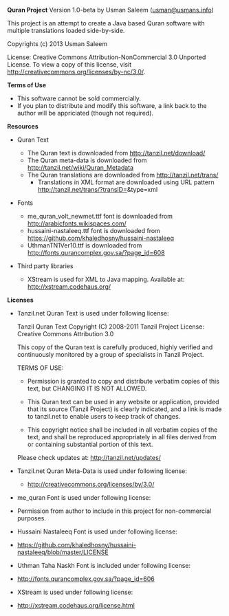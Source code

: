 **Quran Project**  Version 1.0-beta
by Usman Saleem (usman@usmans.info)


This project is an attempt to create a Java based Quran software with multiple translations loaded side-by-side.

Copyrights (c) 2013 Usman Saleem

License: Creative Commons Attribution-NonCommercial 3.0 Unported License. To view a copy of this license, visit http://creativecommons.org/licenses/by-nc/3.0/.

**Terms of Use**
- This software cannot be sold commercially. 
- If you plan to distribute and modify this software, a link back to the author will be appriciated (though not required).

**Resources**
- Quran Text
  - The Quran text is downloaded from http://tanzil.net/download/
  - The Quran meta-data is downloaded from http://tanzil.net/wiki/Quran_Metadata
  - The Quran translations are downloaded from http://tanzil.net/trans/
    - Translations in XML format are downloaded using URL pattern http://tanzil.net/trans/?transID=<ID>&type=xml
    
- Fonts
  - me_quran_volt_newmet.ttf font is downloaded from http://arabicfonts.wikispaces.com/
  - hussaini-nastaleeq.ttf font is downloaded from https://github.com/khaledhosny/hussaini-nastaleeq
  - UthmanTN1Ver10.ttf is downloaded from http://fonts.qurancomplex.gov.sa/?page_id=608

- Third party libraries
  - XStream is used for XML to Java mapping. Available at: http://xstream.codehaus.org/

**Licenses**
- Tanzil.net Quran Text is used under following license:

  Tanzil Quran Text 
  Copyright (C) 2008-2011 Tanzil Project
  License: Creative Commons Attribution 3.0 

  This copy of the Quran text is carefully produced, highly 
  verified and continuously monitored by a group of specialists 
  in Tanzil Project.

  TERMS OF USE:
 
  - Permission is granted to copy and distribute verbatim copies 
    of this text, but CHANGING IT IS NOT ALLOWED.

  - This Quran text can be used in any website or application, 
    provided that its source (Tanzil Project) is clearly indicated, 
    and a link is made to tanzil.net to enable users to keep
    track of changes.

  - This copyright notice shall be included in all verbatim copies 
    of the text, and shall be reproduced appropriately in all files 
    derived from or containing substantial portion of this text.

  Please check updates at: http://tanzil.net/updates/

- Tanzil.net Quran Meta-Data is used under following license:
  - http://creativecommons.org/licenses/by/3.0/

- me_quran Font is used under following license:
 - Permission from author to include in this project for non-commercial purposes.

- Hussaini Nastaleeq Font is used under following license:
 - https://github.com/khaledhosny/hussaini-nastaleeq/blob/master/LICENSE

- Uthman Taha Naskh Font is included under following license:
 - http://fonts.qurancomplex.gov.sa/?page_id=606

- XStream is used under following license:
 - http://xstream.codehaus.org/license.html



